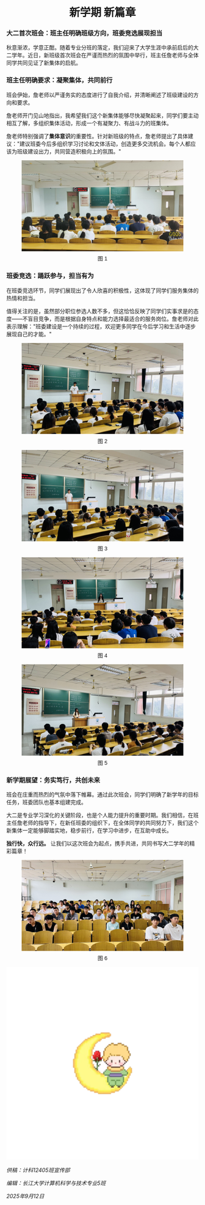<h1 style="text-align:center;font-weight:bold">新学期 新篇章</h1>

### **大二首次班会：班主任明确班级方向，班委竞选展现担当**

秋意渐浓，学意正酣。随着专业分班的落定，我们迎来了大学生涯中承前启后的大二学年。近日，新班级首次班会在严谨而热烈的氛围中举行，班主任詹老师与全体同学共同见证了新集体的启航。

### **班主任明确要求：凝聚集体，共同前行**

班会伊始，詹老师以严谨务实的态度进行了自我介绍，并清晰阐述了班级建设的方向和要求。

詹老师开门见山地指出，我希望我们这个新集体能够尽快凝聚起来，同学们要主动相互了解，多组织集体活动，形成一个有凝聚力、有战斗力的班集体。

詹老师特别强调了**集体意识**的重要性。针对新班级的特点，詹老师提出了具体建议："建议班委今后多组织学习讨论和文体活动，创造更多交流机会。每个人都应该为班级建设出力，共同营造积极向上的氛围。"

<figure>
    <img src="/images/班主任.png" alt="文体">
    <figcaption style="font-size: 14px; margin-top: 5px; text-align: center; font-family: 'Microsoft YaHei', sans-serif;">图 1</figcaption>
</figure>

### **班委竞选：踊跃参与，担当有为**

在班委竞选环节，同学们展现出了令人欣喜的积极性，这体现了同学们服务集体的热情和担当。

值得关注的是，虽然部分职位参选人数不多，但这恰恰反映了同学们实事求是的态度——不盲目竞争，而是根据自身特点和能力选择最适合的服务岗位。詹老师对此表示理解："班委建设是一个持续的过程，欢迎更多同学在今后学习和生活中逐步展现自己的才能。"

<figure>
    <img src="/images/文体.png" alt="文体">
    <figcaption style="font-size: 14px; margin-top: 5px; text-align: center; font-family: 'Microsoft YaHei', sans-serif;">图 2</figcaption>
</figure>
<figure>
    <img src="/images/心理.png" alt="文体">
    <figcaption style="font-size: 14px; margin-top: 5px; text-align: center; font-family: 'Microsoft YaHei', sans-serif;">图 3</figcaption>
</figure>
<figure>
    <img src="/images/学习.png" alt="文体">
    <figcaption style="font-size: 14px; margin-top: 5px; text-align: center; font-family: 'Microsoft YaHei', sans-serif;">图 4</figcaption>
</figure>
<figure>
    <img src="/images/宣传.png" alt="文体">
    <figcaption style="font-size: 14px; margin-top: 5px; text-align: center; font-family: 'Microsoft YaHei', sans-serif;">图 5</figcaption>
</figure>

### **新学期展望：务实笃行，共创未来**

班会在庄重而热烈的气氛中落下帷幕。通过此次班会，同学们明确了新学年的目标任务，班委团队也基本组建完成。

大二是专业学习深化的关键阶段，也是个人能力提升的重要时期。我们相信，在班主任詹老师的指导下，在新任班委的组织下，在全体同学的共同努力下，我们这个新集体一定能够脚踏实地，稳步前行，在学习中进步，在互助中成长。

**独行快，众行远。** 让我们以这次班会为起点，携手共进，共同书写大二学年的精彩篇章！

<figure>
    <img src="/images/合照.png" alt="文体">
    <figcaption style="font-size: 14px; margin-top: 5px; text-align: center; font-family: 'Microsoft YaHei', sans-serif;">图 6</figcaption>
</figure>
<div class="mascot">
    <img src="/images/l10.png">
</div>

*供稿：计科12405班宣传部*

*编辑：长江大学计算机科学与技术专业5班*

*2025年9月12日*